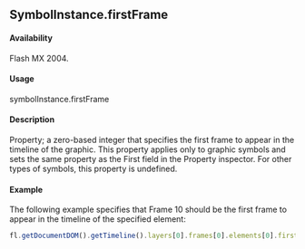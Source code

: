 ## SymbolInstance.firstFrame

#### Availability

Flash MX 2004.

#### Usage

symbolInstance.firstFrame

#### Description

Property; a zero-based integer that specifies the first frame to appear in the timeline of the graphic. This property applies only to graphic symbols and sets the same property as the First field in the Property inspector. For other types of symbols, this property is undefined.

#### Example

The following example specifies that Frame 10 should be the first frame to appear in the timeline of the specified element:

```javascript
fl.getDocumentDOM().getTimeline().layers[0].frames[0].elements[0].firstFrame = 10;
```
